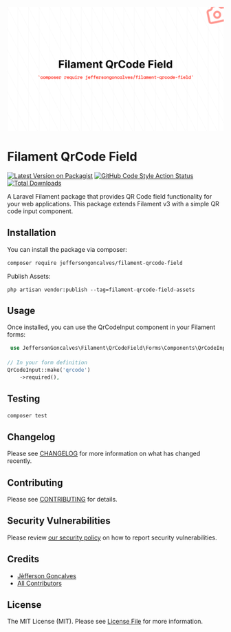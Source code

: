 <div class="filament-hidden">

![Filament QrCode Field](https://raw.githubusercontent.com/jeffersongoncalves/filament-qrcode-field/master/art/jeffersongoncalves-filament-qrcode-field.png)

</div>

# Filament QrCode Field

[![Latest Version on Packagist](https://img.shields.io/packagist/v/jeffersongoncalves/filament-qrcode-field.svg?style=flat-square)](https://packagist.org/packages/jeffersongoncalves/filament-qrcode-field)
[![GitHub Code Style Action Status](https://img.shields.io/github/actions/workflow/status/jeffersongoncalves/filament-qrcode-field/fix-php-code-style-issues.yml?branch=master&label=code%20style&style=flat-square)](https://github.com/jeffersongoncalves/filament-qrcode-field/actions?query=workflow%3A"Fix+PHP+code+styling"+branch%3Amaster)
[![Total Downloads](https://img.shields.io/packagist/dt/jeffersongoncalves/filament-qrcode-field.svg?style=flat-square)](https://packagist.org/packages/jeffersongoncalves/filament-qrcode-field)

A Laravel Filament package that provides QR Code field functionality for your web applications. This package extends Filament v3 with a simple QR code input component.

## Installation

You can install the package via composer:

```bash
composer require jeffersongoncalves/filament-qrcode-field
```

Publish Assets:

```
php artisan vendor:publish --tag=filament-qrcode-field-assets
```

## Usage

Once installed, you can use the QrCodeInput component in your Filament forms:

```php
 use JeffersonGoncalves\Filament\QrCodeField\Forms\Components\QrCodeInput;

// In your form definition
QrCodeInput::make('qrcode')
    ->required(),
```

## Testing

```bash
composer test
```

## Changelog

Please see [CHANGELOG](CHANGELOG.md) for more information on what has changed recently.

## Contributing

Please see [CONTRIBUTING](.github/CONTRIBUTING.md) for details.

## Security Vulnerabilities

Please review [our security policy](../../security/policy) on how to report security vulnerabilities.

## Credits

- [Jèfferson Gonçalves](https://github.com/jeffersongoncalves)
- [All Contributors](../../contributors)

## License

The MIT License (MIT). Please see [License File](LICENSE.md) for more information.

